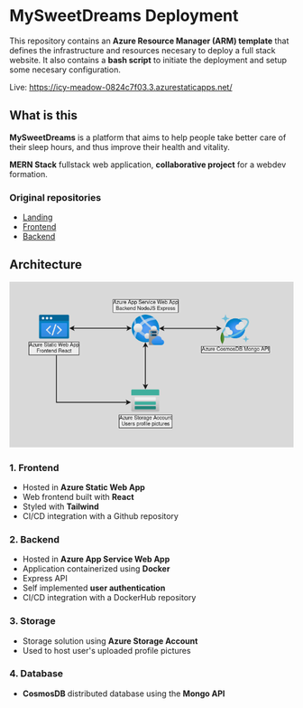 # MySweetDreams Deployment 
This repository contains an **Azure Resource Manager (ARM) template** that defines the infrastructure and resources necesary to deploy a full stack website.
It also contains a **bash script** to initiate the deployment and setup some necesary configuration.

Live: https://icy-meadow-0824c7f03.3.azurestaticapps.net/

## What is this
**MySweetDreams** is a platform that aims to help people take better care of their sleep hours, and thus improve their health and vitality.

**MERN Stack** fullstack web application, **collaborative project** for a webdev formation.

### Original repositories
- [Landing](https://github.com/angelrcd/mysweetdreams-landing)
- [Frontend](https://github.com/angelrcd/mysweetdreams)
- [Backend](https://github.com/NuberuSH/mysweetdreams-back)

## Architecture
![App logo](./readme-assets/diagram.png)

### 1. Frontend
- Hosted in **Azure Static Web App**
- Web frontend built with **React**
- Styled with **Tailwind**
- CI/CD integration with a Github repository

### 2. Backend
- Hosted in **Azure App Service Web App**
- Application containerized using **Docker**
- Express API
- Self implemented **user authentication**
- CI/CD integration with a DockerHub repository

### 3. Storage
- Storage solution using **Azure Storage Account**
- Used to host user's uploaded profile pictures

### 4. Database
- **CosmosDB** distributed database using the **Mongo API**
